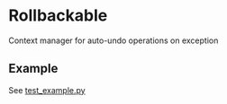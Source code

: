 # Rollbackable

Context manager for auto-undo operations on exception

## Example

See [test_example.py](tests/test_example.py)
